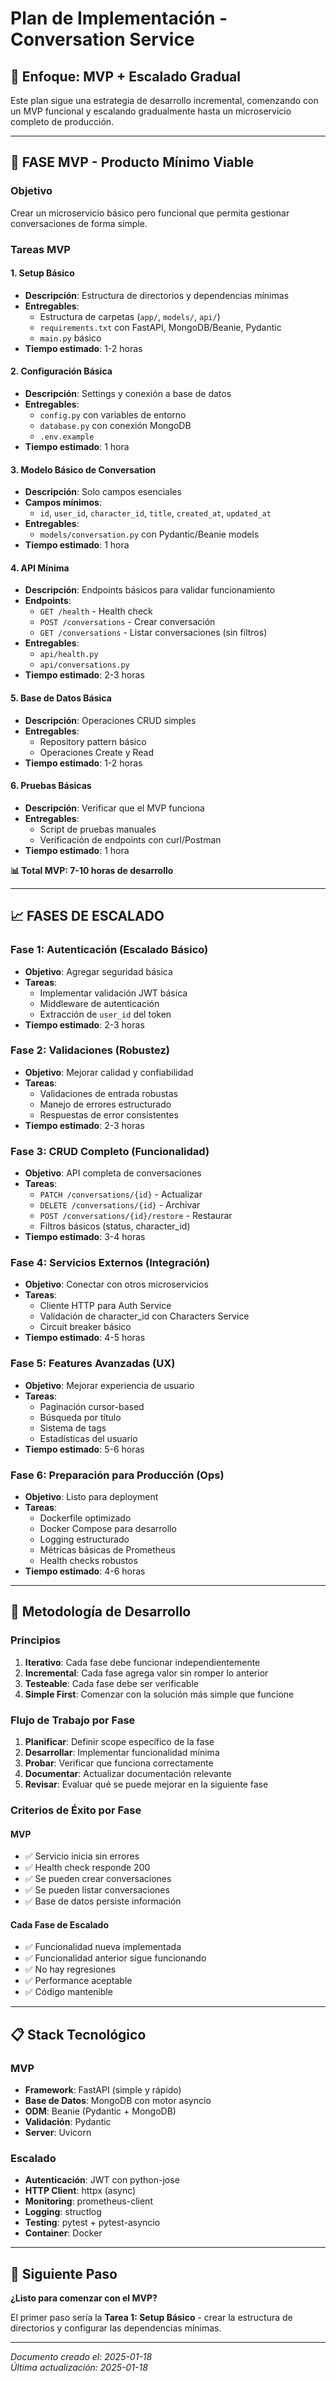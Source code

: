 # Plan de Implementación - Conversation Service

## 🎯 Enfoque: MVP + Escalado Gradual

Este plan sigue una estrategia de desarrollo incremental, comenzando con un MVP funcional y escalando gradualmente hasta un microservicio completo de producción.

---

## 🚀 **FASE MVP - Producto Mínimo Viable**

### Objetivo
Crear un microservicio básico pero funcional que permita gestionar conversaciones de forma simple.

### Tareas MVP

#### 1. Setup Básico
- **Descripción**: Estructura de directorios y dependencias mínimas
- **Entregables**:
  - Estructura de carpetas (`app/`, `models/`, `api/`)
  - `requirements.txt` con FastAPI, MongoDB/Beanie, Pydantic
  - `main.py` básico
- **Tiempo estimado**: 1-2 horas

#### 2. Configuración Básica
- **Descripción**: Settings y conexión a base de datos
- **Entregables**:
  - `config.py` con variables de entorno
  - `database.py` con conexión MongoDB
  - `.env.example`
- **Tiempo estimado**: 1 hora

#### 3. Modelo Básico de Conversation
- **Descripción**: Solo campos esenciales
- **Campos mínimos**:
  - `id`, `user_id`, `character_id`, `title`, `created_at`, `updated_at`
- **Entregables**:
  - `models/conversation.py` con Pydantic/Beanie models
- **Tiempo estimado**: 1 hora

#### 4. API Mínima
- **Descripción**: Endpoints básicos para validar funcionamiento
- **Endpoints**:
  - `GET /health` - Health check
  - `POST /conversations` - Crear conversación
  - `GET /conversations` - Listar conversaciones (sin filtros)
- **Entregables**:
  - `api/health.py`
  - `api/conversations.py`
- **Tiempo estimado**: 2-3 horas

#### 5. Base de Datos Básica
- **Descripción**: Operaciones CRUD simples
- **Entregables**:
  - Repository pattern básico
  - Operaciones Create y Read
- **Tiempo estimado**: 1-2 horas

#### 6. Pruebas Básicas
- **Descripción**: Verificar que el MVP funciona
- **Entregables**:
  - Script de pruebas manuales
  - Verificación de endpoints con curl/Postman
- **Tiempo estimado**: 1 hora

**📊 Total MVP: 7-10 horas de desarrollo**

---

## 📈 **FASES DE ESCALADO**

### Fase 1: Autenticación (Escalado Básico)
- **Objetivo**: Agregar seguridad básica
- **Tareas**:
  - Implementar validación JWT básica
  - Middleware de autenticación
  - Extracción de `user_id` del token
- **Tiempo estimado**: 2-3 horas

### Fase 2: Validaciones (Robustez)
- **Objetivo**: Mejorar calidad y confiabilidad
- **Tareas**:
  - Validaciones de entrada robustas
  - Manejo de errores estructurado
  - Respuestas de error consistentes
- **Tiempo estimado**: 2-3 horas

### Fase 3: CRUD Completo (Funcionalidad)
- **Objetivo**: API completa de conversaciones
- **Tareas**:
  - `PATCH /conversations/{id}` - Actualizar
  - `DELETE /conversations/{id}` - Archivar
  - `POST /conversations/{id}/restore` - Restaurar
  - Filtros básicos (status, character_id)
- **Tiempo estimado**: 3-4 horas

### Fase 4: Servicios Externos (Integración)
- **Objetivo**: Conectar con otros microservicios
- **Tareas**:
  - Cliente HTTP para Auth Service
  - Validación de character_id con Characters Service
  - Circuit breaker básico
- **Tiempo estimado**: 4-5 horas

### Fase 5: Features Avanzadas (UX)
- **Objetivo**: Mejorar experiencia de usuario
- **Tareas**:
  - Paginación cursor-based
  - Búsqueda por título
  - Sistema de tags
  - Estadísticas del usuario
- **Tiempo estimado**: 5-6 horas

### Fase 6: Preparación para Producción (Ops)
- **Objetivo**: Listo para deployment
- **Tareas**:
  - Dockerfile optimizado
  - Docker Compose para desarrollo
  - Logging estructurado
  - Métricas básicas de Prometheus
  - Health checks robustos
- **Tiempo estimado**: 4-6 horas

---

## 🔄 **Metodología de Desarrollo**

### Principios
1. **Iterativo**: Cada fase debe funcionar independientemente
2. **Incremental**: Cada fase agrega valor sin romper lo anterior
3. **Testeable**: Cada fase debe ser verificable
4. **Simple First**: Comenzar con la solución más simple que funcione

### Flujo de Trabajo por Fase
1. **Planificar**: Definir scope específico de la fase
2. **Desarrollar**: Implementar funcionalidad mínima
3. **Probar**: Verificar que funciona correctamente
4. **Documentar**: Actualizar documentación relevante
5. **Revisar**: Evaluar qué se puede mejorar en la siguiente fase

### Criterios de Éxito por Fase

#### MVP
- ✅ Servicio inicia sin errores
- ✅ Health check responde 200
- ✅ Se pueden crear conversaciones
- ✅ Se pueden listar conversaciones
- ✅ Base de datos persiste información

#### Cada Fase de Escalado
- ✅ Funcionalidad nueva implementada
- ✅ Funcionalidad anterior sigue funcionando
- ✅ No hay regresiones
- ✅ Performance aceptable
- ✅ Código mantenible

---

## 📋 **Stack Tecnológico**

### MVP
- **Framework**: FastAPI (simple y rápido)
- **Base de Datos**: MongoDB con motor asyncio
- **ODM**: Beanie (Pydantic + MongoDB)
- **Validación**: Pydantic
- **Server**: Uvicorn

### Escalado
- **Autenticación**: JWT con python-jose
- **HTTP Client**: httpx (async)
- **Monitoring**: prometheus-client
- **Logging**: structlog
- **Testing**: pytest + pytest-asyncio
- **Container**: Docker

---

## 🎯 **Siguiente Paso**

**¿Listo para comenzar con el MVP?**

El primer paso sería la **Tarea 1: Setup Básico** - crear la estructura de directorios y configurar las dependencias mínimas.

---

*Documento creado el: 2025-01-18*  
*Última actualización: 2025-01-18*